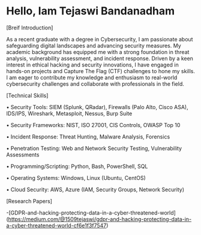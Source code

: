 # Hello, Iam Tejaswi Bandanadham

[Breif Introduction]

As a recent graduate with a degree in Cybersecurity, I am passionate about safeguarding digital landscapes and advancing security measures. My academic background has equipped me with a strong foundation in threat analysis, vulnerability assessment, and incident response. Driven by a keen interest in ethical hacking and security innovations, I have engaged in hands-on projects and Capture The Flag (CTF) challenges to hone my skills. I am eager to contribute my knowledge and enthusiasm to real-world cybersecurity challenges and collaborate with professionals in the field.

[Technical Skills]

•	Security Tools: SIEM (Splunk, QRadar), Firewalls (Palo Alto, Cisco ASA), IDS/IPS, Wireshark, Metasploit, Nessus, Burp Suite

•	Security Frameworks: NIST, ISO 27001, CIS Controls, OWASP Top 10

•	Incident Response: Threat Hunting, Malware Analysis, Forensics

•	Penetration Testing: Web and Network Security Testing, Vulnerability Assessments

•	Programming/Scripting: Python, Bash, PowerShell, SQL

•	Operating Systems: Windows, Linux (Ubuntu, CentOS)

•	Cloud Security: AWS, Azure (IAM, Security Groups, Network Security)

[Research Papers]

-[GDPR-and-hacking-protecting-data-in-a-cyber-threatened-world] (https://medium.com/@1509tejaswi/gdpr-and-hacking-protecting-data-in-a-cyber-threatened-world-cf6e1f3f7547)




